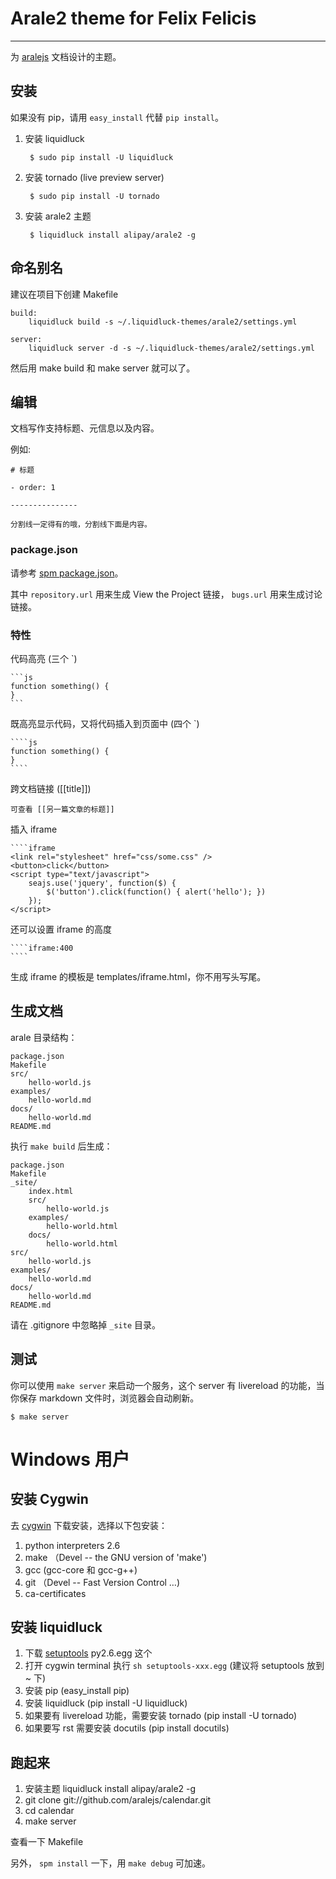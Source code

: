 # Arale2 theme for Felix Felicis

------------

为 [aralejs](http://aralejs.org) 文档设计的主题。


## 安装

如果没有 pip，请用 ``easy_install`` 代替 ``pip install``。

1. 安装 liquidluck

        $ sudo pip install -U liquidluck

2. 安装 tornado (live preview server)

        $ sudo pip install -U tornado

3. 安装 arale2 主题

        $ liquidluck install alipay/arale2 -g


## 命名别名

建议在项目下创建 Makefile

```
build:
    liquidluck build -s ~/.liquidluck-themes/arale2/settings.yml

server:
    liquidluck server -d -s ~/.liquidluck-themes/arale2/settings.yml
```

然后用 make build 和 make server 就可以了。


## 编辑

文档写作支持标题、元信息以及内容。

例如:

```
# 标题

- order: 1

---------------

分割线一定得有的哦，分割线下面是内容。
```

### package.json

请参考 [spm package.json](https://github.com/seajs/spm/wiki/package.json)。

其中 ``repository.url`` 用来生成 View the Project 链接， ``bugs.url`` 用来生成讨论链接。


### 特性

代码高亮 (三个 `)

    ```js
    function something() {
    }
    ```

既高亮显示代码，又将代码插入到页面中 (四个 `)

    ````js
    function something() {
    }
    ````

跨文档链接 ([[title]])

    可查看 [[另一篇文章的标题]]


插入 iframe

    ````iframe
    <link rel="stylesheet" href="css/some.css" />
    <button>click</button>
    <script type="text/javascript">
        seajs.use('jquery', function($) {
            $('button').click(function() { alert('hello'); })
        });
    </script>

还可以设置 iframe 的高度

    ````iframe:400
    ````

生成 iframe 的模板是 templates/iframe.html，你不用写头写尾。

## 生成文档

arale 目录结构：

```
package.json
Makefile
src/
    hello-world.js
examples/
    hello-world.md
docs/
    hello-world.md
README.md
```

执行 ``make build`` 后生成：

```
package.json
Makefile
_site/
    index.html
    src/
        hello-world.js
    examples/
        hello-world.html
    docs/
        hello-world.html
src/
    hello-world.js
examples/
    hello-world.md
docs/
    hello-world.md
README.md
```

请在 .gitignore 中忽略掉 ``_site`` 目录。

## 测试

你可以使用 ``make server`` 来启动一个服务，这个 server 有 livereload 的功能，当你保存 markdown 文件时，浏览器会自动刷新。

```
$ make server
```


# Windows 用户

## 安装 Cygwin

去 [cygwin](http://www.cygwin.com) 下载安装，选择以下包安装：

1. python interpreters 2.6
2. make （Devel -- the GNU version of 'make')
3. gcc (gcc-core 和 gcc-g++)
4. git （Devel -- Fast Version Control …)
5. ca-certificates

## 安装 liquidluck

1. 下载 [setuptools](pypi.python.org/pypi/setuptools) py2.6.egg 这个
2. 打开 cygwin terminal 执行 ``sh setuptools-xxx.egg`` (建议将 setuptools 放到 ~ 下)
3. 安装 pip (easy_install pip)
4. 安装 liquidluck (pip install -U liquidluck)
5. 如果要有 livereload 功能，需要安装 tornado (pip install -U tornado)
6. 如果要写 rst 需要安装 docutils (pip install docutils)

## 跑起来

1. 安装主题 liquidluck install alipay/arale2 -g
2. git clone git://github.com/aralejs/calendar.git
3. cd calendar
4. make server

查看一下 Makefile

另外， ``spm install`` 一下，用 ``make debug`` 可加速。
